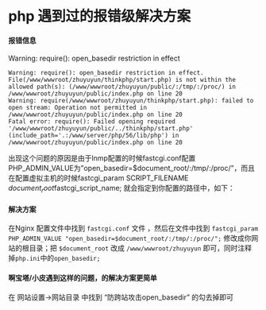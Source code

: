 # php 遇到过的报错级解决方案

#### 报错信息 
Warning: require(): open_basedir restriction in effect
```injectablephp
Warning: require(): open_basedir restriction in effect. File(/www/wwwroot/zhuyuyun/thinkphp/start.php) is not within the allowed path(s): (/www/wwwroot/zhuyuyun/public/:/tmp/:/proc/) in /www/wwwroot/zhuyuyun/public/index.php on line 20
Warning: require(/www/wwwroot/zhuyuyun/thinkphp/start.php): failed to open stream: Operation not permitted in /www/wwwroot/zhuyuyun/public/index.php on line 20
Fatal error: require(): Failed opening required '/www/wwwroot/zhuyuyun/public/../thinkphp/start.php' (include_path='.:/www/server/php/56/lib/php') in /www/wwwroot/zhuyuyun/public/index.php on line 20
```

出现这个问题的原因是由于lnmp配置的时候fastcgi.conf配置PHP_ADMIN_VALUE为”open_basedir=$document_root/:/tmp/:/proc/”，而且在配置虚拟主机的时候fastcgi_param SCRIPT_FILENAME $document_root$fastcgi_script_name; 就会指定到你配置的路径中，如下：



#### 解决方案

在Nginx 配置文件中找到 `fastcgi.conf` 文件 ，然后在文件中找到 `fastcgi_param PHP_ADMIN_VALUE "open_basedir=$document_root/:/tmp/:/proc/";` 修改成你网站的根目录；把 `$document_root` 改成 `/www/wwwroot/zhuyuyun` 即可，同时注释掉`php.ini`中的`open_basedir;`


#### 啊宝塔/小皮遇到这样的问题，的解决方案更简单

在 网站设置->网站目录 中找到 “防跨站攻击open_basedir” 的勾去掉即可
